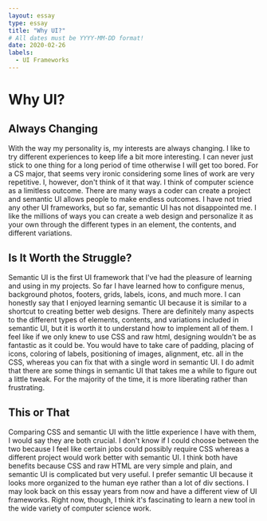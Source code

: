 ```yaml
---
layout: essay
type: essay
title: "Why UI?"
# All dates must be YYYY-MM-DD format!
date: 2020-02-26
labels:
  - UI Frameworks
---
```


# Why UI?

## Always Changing

With the way my personality is, my interests are always changing.  I like to try different experiences to keep life a bit more interesting.  I can never just stick to one thing for a long period of time otherwise I will get too bored.  For a CS major, that seems very ironic considering some lines of work are very repetitive.  I, however, don't think of it that way.  I think of computer science as a limitless outcome.  There are many ways a coder can create a project and semantic UI allows people to make endless outcomes.  I have not tried any other UI frameworks, but so far, semantic UI has not disappointed me.  I like the millions of ways you can create a web design and personalize it as your own through the different types in an element, the contents, and different variations.    

## Is It Worth the Struggle?
Semantic UI is the first UI framework that I've had the pleasure of learning and using in my projects.  So far I have learned how to configure menus, background photos, footers, grids, labels, icons, and much more.  I can honestly say that I enjoyed learning semantic UI because it is similar to a shortcut to creating better web designs.  There are definitely many aspects to the different types of elements, contents, and variations included in semantic UI, but it is worth it to understand how to implement all of them.  I feel like if we only knew to use CSS and raw html, designing wouldn't be as fantastic as it could be.  You would have to take care of padding, placing of icons, coloring of labels, positioning of images, alignment, etc. all in the CSS, whereas you can fix that with a single word in semantic UI.  I do admit that there are some things in semantic UI that takes me a while to figure out a little tweak.  For the majority of the time, it is more liberating rather than frustrating.  

## This or That
Comparing CSS and semantic UI with the little experience I have with them, I would say they are both crucial.  I don't know if I could choose between the two because I feel like certain jobs could possibly require CSS whereas a different project would work better with semantic UI.  I think both have benefits because CSS and raw HTML are very simple and plain, and semantic UI is complicated but very useful.  I prefer semantic UI because it looks more organized to the human eye rather than a lot of div sections.  I may look back on this essay years from now and have a different view of UI frameworks.  Right now, though, I think it's fascinating to learn a new tool in the wide variety of computer science work.  








